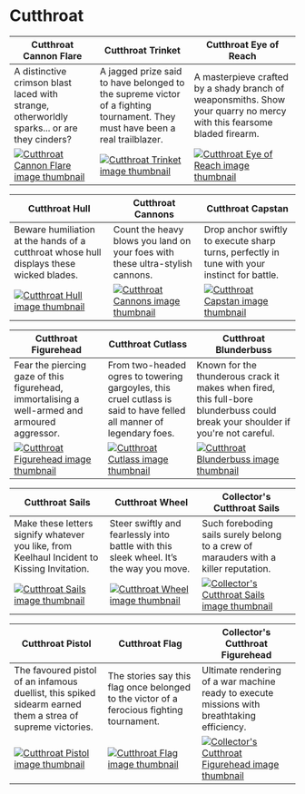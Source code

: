 # Cutthroat

| Cutthroat Cannon Flare | Cutthroat Trinket | Cutthroat Eye of Reach |
| ---------------------- | ----------------- | ---------------------- |
| A distinctive crimson blast laced with strange, otherworldly sparks... or are they cinders? | A jagged prize said to have belonged to the supreme victor of a fighting tournament. They must have been a real trailblazer. | A masterpieve crafted by a shady branch of weaponsmiths. Show your quarry no mercy with this fearsome bladed firearm. |
| [![Cutthroat Cannon Flare image thumbnail](https://seaofthieves.wiki.gg/images/7/70/Cutthroat_Cannon_Flare.png)](https://seaofthieves.wiki.gg/wiki/Cutthroat_Cannon_Flare) | [![Cutthroat Trinket image thumbnail](https://seaofthieves.wiki.gg/images/4/43/Cutthroat_Trinket.png)](https://seaofthieves.wiki.gg/wiki/Cutthroat_Trinket) | [![Cutthroat Eye of Reach image thumbnail](https://seaofthieves.wiki.gg/images/a/ac/Cutthroat_Eye_of_Reach.png)](https://seaofthieves.wiki.gg/wiki/Cutthroat_Eye_of_Reach) |

| Cutthroat Hull | Cutthroat Cannons | Cutthroat Capstan |
| -------------- | ----------------- | ----------------- |
| Beware humiliation at the hands of a cutthroat whose hull displays these wicked blades. | Count the heavy blows you land on your foes with these ultra-stylish cannons. | Drop anchor swiftly to execute sharp turns, perfectly in tune with your instinct for battle. |
| [![Cutthroat Hull image thumbnail](https://seaofthieves.wiki.gg/images/f/f3/Cutthroat_Hull.png)](https://seaofthieves.wiki.gg/wiki/Cutthroat_Hull) | [![Cutthroat Cannons image thumbnail](https://seaofthieves.wiki.gg/images/a/a5/Cutthroat_Cannons.png)](https://seaofthieves.wiki.gg/wiki/Cutthroat_Cannons) | [![Cutthroat Capstan image thumbnail](https://seaofthieves.wiki.gg/images/f/f6/Cutthroat_Capstan.png)](https://seaofthieves.wiki.gg/wiki/Cutthroat_Capstan) |

| Cutthroat Figurehead | Cutthroat Cutlass | Cutthroat Blunderbuss |
| -------------------- | ----------------- | --------------------- |
| Fear the piercing gaze of this figurehead, immortalising a well-armed and armoured aggressor. | From two-headed ogres to towering gargoyles, this cruel cutlass is said to have felled all manner of legendary foes. | Known for the thunderous crack it makes when fired, this full-bore blunderbuss could break your shoulder if you're not careful. |
| [![Cutthroat Figurehead image thumbnail](https://seaofthieves.wiki.gg/images/b/b1/Cutthroat_Figurehead.png)](https://seaofthieves.wiki.gg/wiki/Cutthroat_Figurehead) | [![Cutthroat Cutlass image thumbnail](https://seaofthieves.wiki.gg/images/a/a0/Cutthroat_Cutlass.png)](https://seaofthieves.wiki.gg/wiki/Cutthroat_Cutlass) | [![Cutthroat Blunderbuss image thumbnail](https://seaofthieves.wiki.gg/images/7/7a/Cutthroat_Blunderbuss.png)](https://seaofthieves.wiki.gg/wiki/Cutthroat_Blunderbuss) |

| Cutthroat Sails | Cutthroat Wheel | Collector's Cutthroat Sails |
| --------------- | --------------- | --------------------------- |
| Make these letters signify whatever you like, from Keelhaul Incident to Kissing Invitation. | Steer swiftly and fearlessly into battle with this sleek wheel. It’s the way you move. | Such foreboding sails surely belong to a crew of marauders with a killer reputation. |
| [![Cutthroat Sails image thumbnail](https://seaofthieves.wiki.gg/images/a/ad/Cutthroat_Sails.png)](https://seaofthieves.wiki.gg/wiki/Cutthroat_Sails) | [![Cutthroat Wheel image thumbnail](https://seaofthieves.wiki.gg/images/c/c9/Cutthroat_Wheel.png)](https://seaofthieves.wiki.gg/wiki/Cutthroat_Wheel) | [![Collector's Cutthroat Sails image thumbnail](https://seaofthieves.wiki.gg/images/9/97/Collector%27s_Cutthroat_Sails.png)](https://seaofthieves.wiki.gg/wiki/Collector's_Cutthroat_Sails) |

| Cutthroat Pistol | Cutthroat Flag | Collector's Cutthroat Figurehead |
| ---------------- | -------------- | -------------------------------- |
| The favoured pistol of an infamous duellist, this spiked sidearm earned them a strea of supreme victories. | The stories say this flag once belonged to the victor of a ferocious fighting tournament. | Ultimate rendering of a war machine ready to execute missions with breathtaking efficiency. |
| [![Cutthroat Pistol image thumbnail](https://seaofthieves.wiki.gg/images/3/3f/Cutthroat_Pistol.png)](https://seaofthieves.wiki.gg/wiki/Cutthroat_Pistol) | [![Cutthroat Flag image thumbnail](https://seaofthieves.wiki.gg/images/3/3f/Cutthroat_Flag.png)](https://seaofthieves.wiki.gg/wiki/Cutthroat_Flag) | [![Collector's Cutthroat Figurehead image thumbnail](https://seaofthieves.wiki.gg/images/7/71/Collector%27s_Cutthroat_Figurehead.png)](https://seaofthieves.wiki.gg/wiki/Collector's_Cutthroat_Figurehead) |
